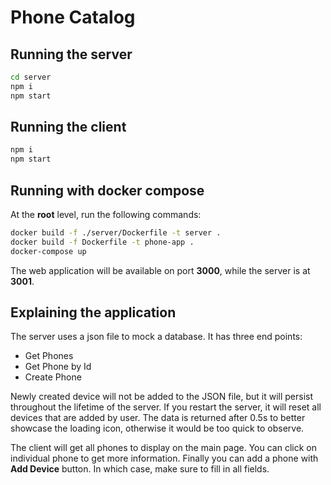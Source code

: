 # Phone Catalog
## Running the server
```sh
cd server
npm i
npm start
```
## Running the client
```sh
npm i
npm start
```
## Running with docker compose
At the **root** level, run the following commands:
```sh
docker build -f ./server/Dockerfile -t server .
docker build -f Dockerfile -t phone-app .
docker-compose up
```
The web application will be available on port **3000**, while the server is at **3001**.
## Explaining the application
The server uses a json file to mock a database. It has three end points:
- Get Phones
- Get Phone by Id
- Create Phone

Newly created device will not be added to the JSON file, but it will persist throughout the lifetime of the server. If you restart the server, it will reset all devices that are added by user.
The data is returned after 0.5s to better showcase the loading icon, otherwise it would be too quick to observe.

The client will get all phones to display on the main page. You can click on individual phone to get more information. Finally you can add a phone with **Add Device** button. In which case, make sure to fill in all fields.
